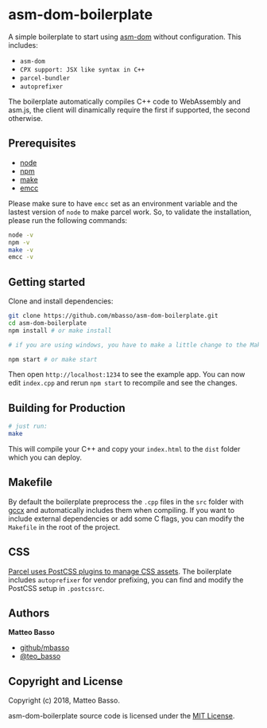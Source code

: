 # asm-dom-boilerplate

A simple boilerplate to start using [asm-dom](https://github.com/mbasso/asm-dom) without configuration.
This includes:

- `asm-dom`
- `CPX support: JSX like syntax in C++`
- `parcel-bundler`
- `autoprefixer`

The boilerplate automatically compiles C++ code to WebAssembly and asm.js, the client will dinamically require the first if supported, the second otherwise.

## Prerequisites

- [node](https://nodejs.org)
- [npm](http://npmjs.com/)
- [make](https://www.gnu.org/software/make/)
- [emcc](http://webassembly.org/getting-started/developers-guide/)

Please make sure to have `emcc` set as an environment variable and the lastest version of `node` to make parcel work. So, to validate the installation, please run the following commands:

```bash
node -v
npm -v
make -v
emcc -v
```

## Getting started

Clone and install dependencies:

```bash
git clone https://github.com/mbasso/asm-dom-boilerplate.git
cd asm-dom-boilerplate
npm install # or make install

# if you are using windows, you have to make a little change to the Makefile in the root of the project, just open it and follow the instructions at the top

npm start # or make start
```

Then open `http://localhost:1234` to see the example app. You can now edit `index.cpp` and rerun `npm start` to recompile and see the changes.

## Building for Production

```bash
# just run:
make
```

This will compile your C++ and copy your `index.html` to the `dist` folder which you can deploy.

## Makefile

By default the boilerplate preprocess the `.cpp` files in the `src` folder with [gccx](https://github.com/mbasso/gccx) and automatically includes them when compiling. If you want to include external dependencies or add some C flags, you can modify the `Makefile` in the root of the project.

## CSS

[Parcel uses PostCSS plugins to manage CSS assets](https://parceljs.org/transforms.html#postcss).
The boilerplate includes `autoprefixer` for vendor prefixing, you can find and modify the PostCSS setup in `.postcssrc`.

## Authors

**Matteo Basso**
- [github/mbasso](https://github.com/mbasso)
- [@teo_basso](https://twitter.com/teo_basso)

## Copyright and License
Copyright (c) 2018, Matteo Basso.

asm-dom-boilerplate source code is licensed under the [MIT License](https://github.com/mbasso/asm-dom-boilerplate/blob/master/LICENSE.md).